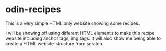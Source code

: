 # odin-recipes

This is a very simple HTML only website showing some recipes.

I will be showing off using different HTML elements to make this recipe website including anchor tags, img tags. It will also show me being able to create a HTML website structure from scratch.
